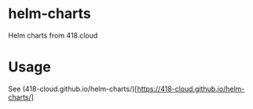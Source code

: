 # helm-charts
Helm charts from 418.cloud

# Usage
See (418-cloud.github.io/helm-charts/)[https://418-cloud.github.io/helm-charts/]